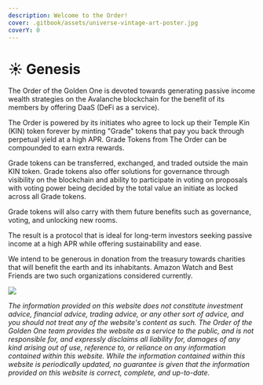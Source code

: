 ```yaml
---
description: Welcome to the Order!
cover: .gitbook/assets/universe-vintage-art-poster.jpg
coverY: 0
---
```


# ☀ Genesis

The Order of the Golden One is devoted towards generating passive income wealth strategies on the Avalanche blockchain for the benefit of its members by offering DaaS (DeFi as a service).&#x20;

The Order is powered by its initiates who agree to lock up their Temple Kin (KIN) token forever by minting "Grade" tokens that pay you back through perpetual yield at a high APR. Grade Tokens from The Order can be compounded to earn extra rewards.

Grade tokens can be transferred, exchanged, and traded outside the main KIN token. Grade tokens also offer solutions for governance through visibility on the blockchain and ability to participate in voting on proposals with voting power being decided by the total value an initiate as locked across all Grade tokens.

Grade tokens will also carry with them future benefits such as governance, voting, and unlocking new rooms.

The result is a protocol that is ideal for long-term investors seeking passive income at a high APR while offering sustainability and ease.

We intend to be generous in donation from the treasury towards charities that will benefit the earth and its inhabitants. Amazon Watch and Best Friends are two such organizations considered currently.

![](.gitbook/assets/pd206-21a\_1.jpg)

_The information provided on this website does not constitute investment advice, financial advice, trading advice, or any other sort of advice, and you should not treat any of the website's content as such. The Order of the Golden One team provides the website as a service to the public, and is not responsible for, and expressly disclaims all liability for, damages of any kind arising out of use, reference to, or reliance on any information contained within this website. While the information contained within this website is periodically updated, no guarantee is given that the information provided on this website is correct, complete, and up-to-date._
